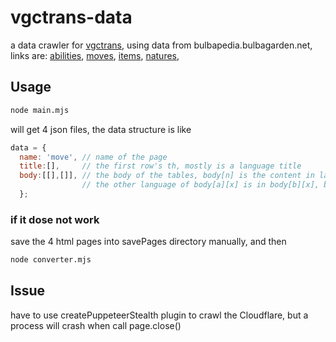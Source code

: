 # vgctrans-data
a data crawler for [vgctrans](https://github.com/ezel/vgctrans),
using data from bulbapedia.bulbagarden.net, links are:
[abilities](https://bulbapedia.bulbagarden.net/wiki/List_of_Abilities_in_other_languages),
[moves](https://bulbapedia.bulbagarden.net/wiki/List_of_moves_in_other_languages),
[items](https://bulbapedia.bulbagarden.net/wiki/List_of_items_in_other_languages),
[natures](https://bulbapedia.bulbagarden.net/wiki/Nature#Specific_Natures),

## Usage
  ```sh
  node main.mjs
  ```
will get 4 json files, the data structure is like
  ```js
  data = {
    name: 'move', // name of the page
    title:[],     // the first row's th, mostly is a language title
    body:[[],[]], // the body of the tables, body[n] is the content in language title[n], usually n > 0 has data ;
                  // the other language of body[a][x] is in body[b][x], body[c][x], ... 
    };
  ```

### if it dose not work
  save the 4 html pages into savePages directory manually, and then
  ```sh
  node converter.mjs
  ```

## Issue
have to use createPuppeteerStealth plugin to crawl the Cloudflare,
but a process will crash when call page.close()
